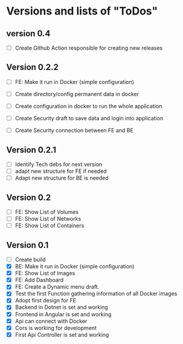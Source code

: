 # Versions and lists of "ToDos" 

## version 0.4
- [ ] Create Github Action responsible for creating new releases

## Version 0.2.2 

- [ ] FE: Make it run in Docker (simple configuration)
- [ ] Create directory/config permanent data in docker
- [ ] Create configuration in docker to run the whole application
- [ ] Create Security draft to save data and login into application
- [ ] Create Security connection between FE and BE


## Version 0.2.1

- [ ] Identify Tech debs for next version
- [ ] adapt new structure for FE if needed
- [ ] Adapt new structure for BE is needed

## Version 0.2
- [ ] FE: Show List of Volumes
- [ ] FE: Show List of Networks
- [ ] FE: Show List of Containers

## Version 0.1
- [ ] Create build
- [x] BE: Make it run in Docker (simple configuration)
- [x] FE: Show List of Images
- [x] FE: Add Dashboard
- [x] FE: Create a Dynamic menu draft.
- [x] Test the first Function gathering information of all Docker images
- [x] Adopt first design for FE
- [x] Backend in Dotnet is set and working
- [x] Frontend in Angular is set and working
- [x] Api can connect with Docker
- [x] Cors is working for development
- [x] First Api Controller is set and working
